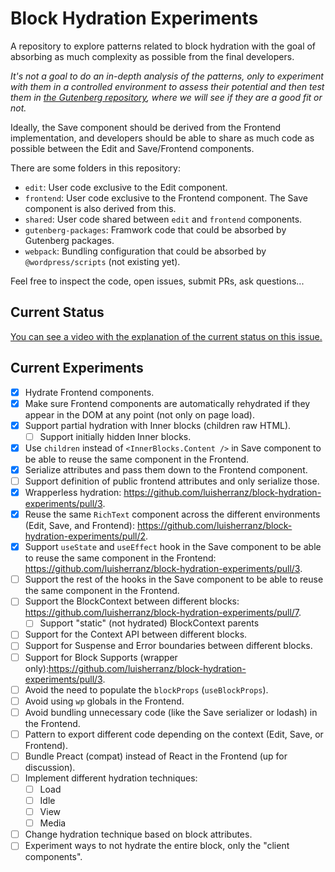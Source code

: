 # Block Hydration Experiments

A repository to explore patterns related to block hydration with the goal of absorbing as much complexity as possible from the final developers.

_It's not a goal to do an in-depth analysis of the patterns, only to experiment with them in a controlled environment to assess their potential and then test them in [the Gutenberg repository](https://github.com/WordPress/gutenberg), where we will see if they are a good fit or not._

Ideally, the Save component should be derived from the Frontend implementation, and developers should be able to share as much code as possible between the Edit and Save/Frontend components.

There are some folders in this repository:

- `edit`: User code exclusive to the Edit component.
- `frontend`: User code exclusive to the Frontend component. The Save component is also derived from this.
- `shared`: User code shared between `edit` and `frontend` components.
- `gutenberg-packages`: Framwork code that could be absorbed by Gutenberg packages.
- `webpack`: Bundling configuration that could be absorbed by `@wordpress/scripts` (not existing yet).

Feel free to inspect the code, open issues, submit PRs, ask questions...

## Current Status

[You can see a video with the explanation of the current status on this issue.](https://github.com/luisherranz/block-hydration-experiments/issues/6)

## Current Experiments

- [x] Hydrate Frontend components.
- [x] Make sure Frontend components are automatically rehydrated if they appear in the DOM at any point (not only on page load).
- [x] Support partial hydration with Inner blocks (children raw HTML).
  - [ ] Support initially hidden Inner blocks.
- [x] Use `children` instead of `<InnerBlocks.Content />` in Save component to be able to reuse the same component in the Frontend.
- [x] Serialize attributes and pass them down to the Frontend component.
- [ ] Support definition of public frontend attributes and only serialize those.
- [x] Wrapperless hydration: https://github.com/luisherranz/block-hydration-experiments/pull/3.
- [x] Reuse the same `RichText` component across the different environments (Edit, Save, and Frontend): https://github.com/luisherranz/block-hydration-experiments/pull/2.
- [x] Support `useState` and `useEffect` hook in the Save component to be able to reuse the same component in the Frontend: https://github.com/luisherranz/block-hydration-experiments/pull/3.
- [ ] Support the rest of the hooks in the Save component to be able to reuse the same component in the Frontend.
- [ ] Support the BlockContext between different blocks: https://github.com/luisherranz/block-hydration-experiments/pull/7.
  - [ ] Support "static" (not hydrated) BlockContext parents
- [ ] Support for the Context API between different blocks.
- [ ] Support for Suspense and Error boundaries between different blocks.
- [ ] Support for Block Supports (wrapper only):https://github.com/luisherranz/block-hydration-experiments/pull/3.
- [ ] Avoid the need to populate the `blockProps` (`useBlockProps`).
- [ ] Avoid using `wp` globals in the Frontend.
- [ ] Avoid bundling unnecessary code (like the Save serializer or lodash) in the Frontend.
- [ ] Pattern to export different code depending on the context (Edit, Save, or Frontend).
- [ ] Bundle Preact (compat) instead of React in the Frontend (up for discussion).
- [ ] Implement different hydration techniques:
  - [ ] Load
  - [ ] Idle
  - [ ] View
  - [ ] Media
- [ ] Change hydration technique based on block attributes.
- [ ] Experiment ways to not hydrate the entire block, only the "client components".
